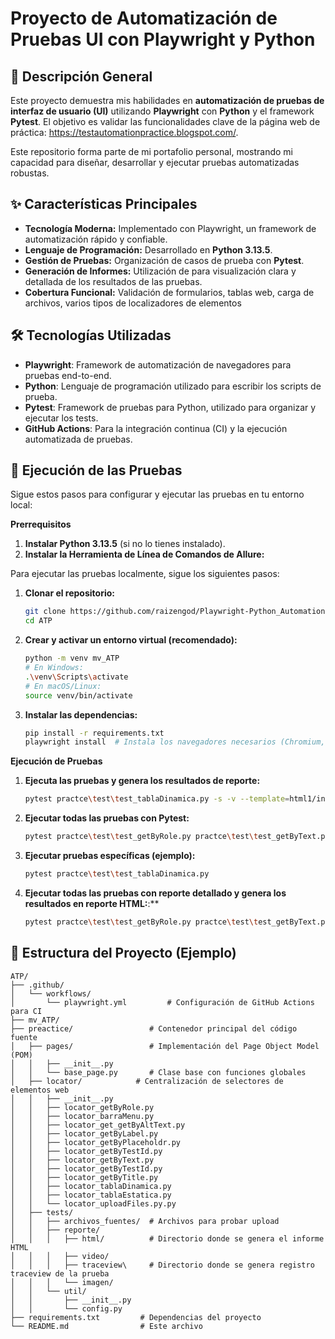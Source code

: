 # Proyecto de Automatización de Pruebas UI con Playwright y Python

## 🚀 Descripción General

Este proyecto demuestra mis habilidades en **automatización de pruebas de interfaz de usuario (UI)** utilizando **Playwright** con **Python** y el framework **Pytest**. El objetivo es validar las funcionalidades clave de la página web de práctica: https://testautomationpractice.blogspot.com/.

Este repositorio forma parte de mi portafolio personal, mostrando mi capacidad para diseñar, desarrollar y ejecutar pruebas automatizadas robustas.

## ✨ Características Principales

* **Tecnología Moderna:** Implementado con Playwright, un framework de automatización rápido y confiable.
* **Lenguaje de Programación:** Desarrollado en **Python 3.13.5**.
* **Gestión de Pruebas:** Organización de casos de prueba con **Pytest**.
* **Generación de Informes:** Utilización de para visualización clara y detallada de los resultados de las pruebas.
* **Cobertura Funcional:** Validación de formularios, tablas web, carga de archivos, varios tipos de localizadores de elementos

## 🛠️ Tecnologías Utilizadas

* **Playwright**: Framework de automatización de navegadores para pruebas end-to-end.
* **Python**: Lenguaje de programación utilizado para escribir los scripts de prueba.
* **Pytest**: Framework de pruebas para Python, utilizado para organizar y ejecutar los tests.
* **GitHub Actions**: Para la integración continua (CI) y la ejecución automatizada de pruebas.

## 🚀 Ejecución de las Pruebas
Sigue estos pasos para configurar y ejecutar las pruebas en tu entorno local:

**Prerrequisitos**
1. **Instalar Python 3.13.5** (si no lo tienes instalado).
2. **Instalar la Herramienta de Línea de Comandos de Allure:**

Para ejecutar las pruebas localmente, sigue los siguientes pasos:

1.  **Clonar el repositorio:**
    ```bash
    git clone https://github.com/raizengod/Playwright-Python_Automation-Testing-Practice.git
    cd ATP
    ```

2.  **Crear y activar un entorno virtual (recomendado):**
    ```bash
    python -m venv mv_ATP
    # En Windows:
    .\venv\Scripts\activate
    # En macOS/Linux:
    source venv/bin/activate
    ```

3.  **Instalar las dependencias:**
    ```bash
    pip install -r requirements.txt
    playwright install  # Instala los navegadores necesarios (Chromium, Firefox, WebKit)
    ```
**Ejecución de Pruebas**

1.  **Ejecuta las pruebas y genera los resultados de reporte:**
    ```bash
    pytest practce\test\test_tablaDinamica.py -s -v --template=html1/index.html --report=reportes/html1/playwright_reporte.html
    ```

2.  **Ejecutar todas las pruebas con Pytest:**
    ```bash
    pytest practce\test\test_getByRole.py practce\test\test_getByText.py practce\test\test_getByLabel.py practce\test\test_getByPlaceholder.py practce\test\test_getByAltText.py practce\test\test_getByTitle.py practce\test\test_getByTestId.py practce\test\test_cargarArchivo.py practce\test\test_tablaEstatica.py practce\test\test_tablaDinamica.py
    ```

3.  **Ejecutar pruebas específicas (ejemplo):**
    ```bash
    pytest practce\test\test_tablaDinamica.py
    ```

4.  **Ejecutar todas las pruebas con reporte detallado y genera los resultados en reporte HTML:**:**
    ```bash
    pytest practce\test\test_getByRole.py practce\test\test_getByText.py practce\test\test_getByLabel.py practce\test\test_getByPlaceholder.py practce\test\test_getByAltText.py practce\test\test_getByTitle.py practce\test\test_getByTestId.py practce\test\test_cargarArchivo.py practce\test\test_tablaEstatica.py practce\test\test_tablaDinamica.py -s -v --template=html1/index.html --report=reportes/html1/playwright_reporte.html
    ```

## 📂 Estructura del Proyecto (Ejemplo)

```
ATP/
├── .github/
│   └── workflows/
│       └── playwright.yml         # Configuración de GitHub Actions para CI
├── mv_ATP/
├── preactice/                 # Contenedor principal del código fuente
│   ├── pages/                 # Implementación del Page Object Model (POM)
│   │   ├── __init__.py
│   │   └── base_page.py       # Clase base con funciones globales
│   ├── locator/            # Centralización de selectores de elementos web
│   │   ├── __init__.py
│   │   ├── locator_getByRole.py
│   │   ├── locator_barraMenu.py
│   │   ├── locator_get_getByAltText.py
│   │   ├── locator_getByLabel.py
│   │   ├── locator_getByPlaceholdr.py
│   │   ├── locator_getByTestId.py
│   │   ├── locator_getByText.py
│   │   ├── locator_getByTestId.py
│   │   ├── locator_getByTitle.py
│   │   ├── locator_tablaDinamica.py
│   │   ├── locator_tablaEstatica.py
│   │   └── locator_uploadFiles.py.py
│   ├── tests/
│   │   ├── archivos_fuentes/  # Archivos para probar upload
│   │   ├── reporte/
│   │   │   ├── html/          # Directorio donde se genera el informe HTML
│   │   │   ├── video/         
│   │   │   ├── traceview\     # Directorio donde se genera registro traceview de la prueba  
│   │   │   └── imagen/  
│   │   └── util/
│   │       ├── __init__.py
│   │       └── config.py
├── requirements.txt         # Dependencias del proyecto
└── README.md                # Este archivo
```